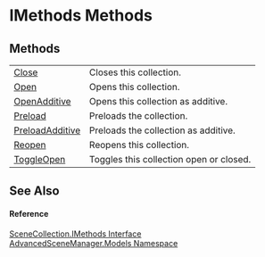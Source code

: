 # IMethods Methods




## Methods
<table>
<tr>
<td><a href="M_AdvancedSceneManager_Models_SceneCollection_IMethods_Close.md">Close</a></td>
<td>Closes this collection.</td></tr>
<tr>
<td><a href="M_AdvancedSceneManager_Models_SceneCollection_IMethods_Open.md">Open</a></td>
<td>Opens this collection.</td></tr>
<tr>
<td><a href="M_AdvancedSceneManager_Models_SceneCollection_IMethods_OpenAdditive.md">OpenAdditive</a></td>
<td>Opens this collection as additive.</td></tr>
<tr>
<td><a href="M_AdvancedSceneManager_Models_SceneCollection_IMethods_Preload.md">Preload</a></td>
<td>Preloads the collection.</td></tr>
<tr>
<td><a href="M_AdvancedSceneManager_Models_SceneCollection_IMethods_PreloadAdditive.md">PreloadAdditive</a></td>
<td>Preloads the collection as additive.</td></tr>
<tr>
<td><a href="M_AdvancedSceneManager_Models_SceneCollection_IMethods_Reopen.md">Reopen</a></td>
<td>Reopens this collection.</td></tr>
<tr>
<td><a href="M_AdvancedSceneManager_Models_SceneCollection_IMethods_ToggleOpen.md">ToggleOpen</a></td>
<td>Toggles this collection open or closed.</td></tr>
</table>

## See Also


#### Reference
<a href="T_AdvancedSceneManager_Models_SceneCollection_IMethods.md">SceneCollection.IMethods Interface</a>  
<a href="N_AdvancedSceneManager_Models.md">AdvancedSceneManager.Models Namespace</a>  
